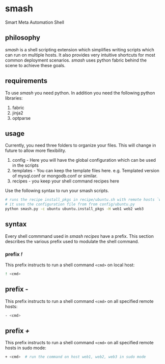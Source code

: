 # smash
Smart Meta Automation Shell

## philosophy
*smash* is a shell scripting extension which simplifies writing scripts which can run on multiple hosts. It also provides very intuitive shortcuts for most common deployment scenarios. *smash* uses python fabric behind the scene to achieve these goals.

## requirements
To use *smash* you need python. In  addition you need the following python libraries:
 1) fabric
 2) jinja2
 3) optparse
 
## usage
 Currently, you need three folders to organize your files. This will change in future to allow more flexibility.
 1) config - Here you will have the global configuration which can be used in the scripts
 2) templates - You can keep the template files here. e.g. Templated version of mysql.conf or mongodb.conf or similar.
 3) recipes - you keep your shell command recipes here
 
 Use the following syntax to run your smash scripts.
 ```bash
 # runs the recipe install_pkgs in recipe/ubuntu.sh with remote hosts `web1`, `web2`, `web3`
 # it uses the configuration file from from config/ubuntu.py
 python smash.py -c ubuntu ubuntu.install_pkgs -H web1 web2 web3
 ```
 
 
## syntax
 Every shell commmand used in *smash recipes* have a prefix. This section describes the various prefix used to modulate the shell command.
 
### prefix *!*
 This prefix instructs to run a shell command `<cmd>` on local host:
 ```bash
 ! <cmd>
 ```
## prefix *-*
 This prefix instructs to run a shell command `<cmd>` on all specified remote hosts:
 ```bash
 - <cmd>
```
## prefix *+* 
 This prefix instructs to run a shell command `<cmd>` on all specified remote hosts in sudo mode:
```bash
+ <cmd>  # run the command on host web1, web2, web3 in sudo mode
```

